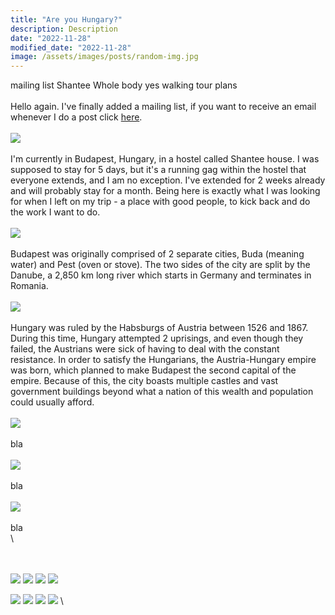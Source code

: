 ```yaml
---
title: "Are you Hungary?"
description: Description
date: "2022-11-28"
modified_date: "2022-11-28"
image: /assets/images/posts/random-img.jpg
---
```

mailing list
Shantee
Whole body yes
walking tour
plans
\
\
Hello again. I've finally added a mailing list, if you want to receive an email whenever I do a post click [here](https://too-long-didnt-read.au/mailing-list/index.html). 
\
\
![](/assets/images/posts/post-09/museum.jpg)
\
\
I'm currently in Budapest, Hungary, in a hostel called Shantee house. I was supposed to stay for 5 days, but it's a running gag within the hostel that everyone extends, and I am no exception. I've extended for 2 weeks already and will probably stay for a month. Being here is exactly what I was looking for when I left on my trip - a place with good people, to kick back and do the work I want to do.
\
\
![](/assets/images/posts/post-09/statue.jpg)
\
\
Budapest was originally comprised of 2 separate cities, Buda (meaning water) and Pest (oven or stove). The two sides of the city are split by the Danube, a 2,850 km long river which starts in Germany and terminates in Romania.
\
\
![](/assets/images/posts/post-09/house.jpg)
\
\
Hungary was ruled by the Habsburgs of Austria between 1526 and 1867. During this time, Hungary attempted 2 uprisings, and even though they failed, the Austrians were sick of having to deal with the constant resistance. In order to satisfy the Hungarians, the Austria-Hungary empire was born, which planned to make Budapest the second capital of the empire. Because of this, the city boasts multiple castles and vast government buildings beyond what a nation of this wealth and population could usually afford.
\
\
![](/assets/images/posts/post-09/govhouse.jpg)
\
\
bla
\
\
![](/assets/images/posts/post-09/govhouse2.jpg)
\
\
bla
\
\
![](/assets/images/posts/post-09/lift.jpg)
\
\
bla
\
\

\
\
![](/assets/images/posts/post-09/bridge.jpg)
![](/assets/images/posts/post-09/culture.jpg)
![](/assets/images/posts/post-09/fam.jpg)
![](/assets/images/posts/post-09/food.jpg)


![](/assets/images/posts/post-09/meme.jpg)
![](/assets/images/posts/post-09/room.jpg)
![](/assets/images/posts/post-09/street.jpg)
![](/assets/images/posts/post-09/urbex.jpg)
\
